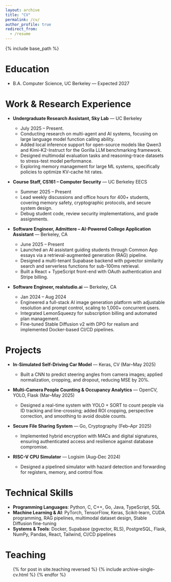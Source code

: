 ```yaml
---
layout: archive
title: "CV"
permalink: /cv/
author_profile: true
redirect_from:
  - /resume
---
```


{% include base_path %}

Education
======
* B.A. Computer Science, UC Berkeley — Expected 2027

Work & Research Experience
======
* **Undergraduate Research Assistant, Sky Lab** — UC Berkeley
  * July 2025 – Present.
  * Conducting research on multi-agent and AI systems, focusing on large language model function calling ability.
  * Added local inference support for open-source models like Qwen3 and Kimi-K2-Instruct for the Gorilla LLM benchmarking framework.
  * Designed multimodal evaluation tasks and reasoning-trace datasets to stress-test model performance.
  * Exploring memory management for large ML systems, specifically policies to optimize KV-cache hit rates.

* **Course Staff, CS161 – Computer Security** — UC Berkeley EECS
  * Summer 2025 – Present
  * Lead weekly discussions and office hours for 400+ students, covering memory safety, cryptographic protocols, and secure system design.
  * Debug student code, review security implementations, and grade assignments.

* **Software Engineer, Admittere – AI-Powered College Application Assistant** — Berkeley, CA
  * June 2025 – Present
  * Launched an AI assistant guiding students through Common App essays via a retrieval-augmented generation (RAG) pipeline.
  * Designed a multi-tenant Supabase backend with pgvector similarity search and serverless functions for sub-100ms retrieval.
  * Built a React + TypeScript front-end with OAuth authentication and Stripe billing.

* **Software Engineer, realstudio.ai** — Berkeley, CA
  * Jan 2024 – Aug 2024
  * Engineered a full-stack AI image generation platform with adjustable resolution and prompt control, scaling to 1,000+ concurrent users.
  * Integrated LemonSqueezy for subscription billing and automated plan management.
  * Fine-tuned Stable Diffusion v2 with DPO for realism and implemented Docker-based CI/CD pipelines.

Projects
======
* **In-Simulated Self-Driving Car Model** — Keras, CV (Mar–May 2025)
  * Built a CNN to predict steering angles from camera images; applied normalization, cropping, and dropout, reducing MSE by 20%.

* **Multi-Camera People Counting & Occupancy Analytics** — OpenCV, YOLO, Flask (Mar–May 2025)
  * Designed a real-time system with YOLO + SORT to count people via ID tracking and line-crossing; added ROI cropping, perspective correction, and smoothing to avoid double counts.

* **Secure File Sharing System** — Go, Cryptography (Feb–Apr 2025)
  * Implemented hybrid encryption with MACs and digital signatures, ensuring authenticated access and resilience against database compromise.

* **RISC-V CPU Simulator** — Logisim (Aug–Dec 2024)
  * Designed a pipelined simulator with hazard detection and forwarding for registers, memory, and control flow.

Technical Skills
======
* **Programming Languages**: Python, C, C++, Go, Java, TypeScript, SQL
* **Machine Learning & AI**: PyTorch, TensorFlow, Keras, Scikit-learn, CUDA programming, RAG pipelines, multimodal dataset design, Stable Diffusion fine-tuning
* **Systems & Tools**: Docker, Supabase (pgvector, RLS), PostgreSQL, Flask, NumPy, Pandas, React, Tailwind, CI/CD pipelines

Teaching
======
  <ul>{% for post in site.teaching reversed %}
    {% include archive-single-cv.html %}
  {% endfor %}</ul>
